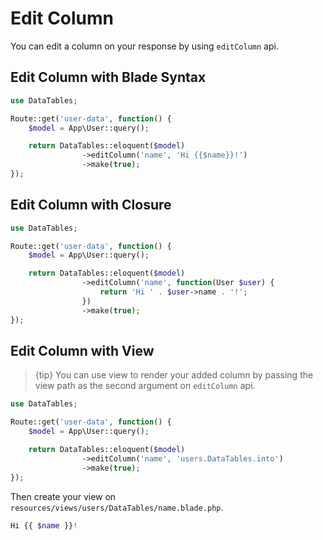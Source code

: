 # Edit Column

You can edit a column on your response by using `editColumn` api.

<a name="blade"></a>
## Edit Column with Blade Syntax

```php
use DataTables;

Route::get('user-data', function() {
	$model = App\User::query();

	return DataTables::eloquent($model)
				->editColumn('name', 'Hi {{$name}}!')
				->make(true);
});
```

<a name="closure"></a>
## Edit Column with Closure

```php
use DataTables;

Route::get('user-data', function() {
	$model = App\User::query();

	return DataTables::eloquent($model)
				->editColumn('name', function(User $user) {
					return 'Hi ' . $user->name . '!';
				})
				->make(true);
});
```

<a name="view"></a>
## Edit Column with View

> {tip} You can use view to render your added column by passing the view path as the second argument on `editColumn` api.

```php
use DataTables;

Route::get('user-data', function() {
	$model = App\User::query();

	return DataTables::eloquent($model)
				->editColumn('name', 'users.DataTables.into')
				->make(true);
});
```

Then create your view on `resources/views/users/DataTables/name.blade.php`.
```php
Hi {{ $name }}!
```
